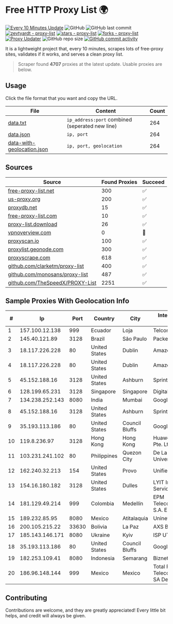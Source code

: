 
# Free HTTP Proxy List 🌍

[![Every 10 Minutes Update](https://github.com/mertguvencli/http-proxy-list/actions/workflows/main.yml/badge.svg?branch=main)](https://github.com/mertguvencli/http-proxy-list/actions/workflows/main.yml)
![GitHub](https://img.shields.io/github/license/mertguvencli/http-proxy-list)
![GitHub last commit](https://img.shields.io/github/last-commit/mertguvencli/http-proxy-list)
[![zevtyardt - proxy-list](https://img.shields.io/static/v1?label=zevtyardt&message=proxy-list&color=blue&logo=github)](https://github.com/zevtyardt/proxy-list "Go to GitHub repo")
[![stars - proxy-list](https://img.shields.io/github/stars/zevtyardt/proxy-list?style=social)](https://github.com/zevtyardt/proxy-list)
[![forks - proxy-list](https://img.shields.io/github/forks/zevtyardt/proxy-list?style=social)](https://github.com/zevtyardt/proxy-list)
[![Proxy Updater](https://github.com/zevtyardt/proxy-list/workflows/Proxy%20Updater/badge.svg)](https://github.com/zevtyardt/proxy-list/actions?query=workflow:"Proxy+Updater")
![GitHub repo size](https://img.shields.io/github/repo-size/zevtyardt/proxy-list)
[![GitHub commit activity](https://img.shields.io/github/commit-activity/m/zevtyardt/proxy-list?logo=commits)](https://github.com/zevtyardt/proxy-list/commits/main)

It is a lightweight project that, every 10 minutes, scrapes lots of free-proxy sites, validates if it works, and serves a clean proxy list.

> Scraper found **4707** proxies at the latest update. Usable proxies are below.

## Usage

Click the file format that you want and copy the URL.

|File|Content|Count|
|----|-------|-----|
|[data.txt](https://raw.githubusercontent.com/mertguvencli/http-proxy-list/main/proxy-list/data.txt)|`ip_address:port` combined (seperated new line)|264|
|[data.json](https://raw.githubusercontent.com/mertguvencli/http-proxy-list/main/proxy-list/data.json)|`ip, port`|264|
|[data-with-geolocation.json](https://raw.githubusercontent.com/mertguvencli/http-proxy-list/main/proxy-list/data-with-geolocation.json)|`ip, port, geolocation`|264|

## Sources

|Source|Found Proxies|Succeed|
|------|-------------|-------|
|[free-proxy-list.net](https://free-proxy-list.net)|300|✅|
|[us-proxy.org](https://www.us-proxy.org)|200|✅|
|[proxydb.net](http://proxydb.net)|15|✅|
|[free-proxy-list.com](https://free-proxy-list.com/?page=&port=&type%5B%5D=http&type%5B%5D=https&up_time=0&search=Search)|10|✅|
|[proxy-list.download](https://www.proxy-list.download/HTTP)|26|✅|
|[vpnoverview.com](https://vpnoverview.com/privacy/anonymous-browsing/free-proxy-servers)|0|🚫|
|[proxyscan.io](https://www.proxyscan.io)|100|✅|
|[proxylist.geonode.com](https://proxylist.geonode.com/api/proxy-list?limit=300&page=1&sort_by=lastChecked&sort_type=desc&protocols=http,https)|300|✅|
|[proxyscrape.com](https://api.proxyscrape.com/v2/?request=displayproxies&protocol=http&timeout=10000&country=all&ssl=all&anonymity=all)|618|✅|
|[github.com/clarketm/proxy-list](https://raw.githubusercontent.com/clarketm/proxy-list/master/proxy-list-raw.txt)|400|✅|
|[github.com/monosans/proxy-list](https://raw.githubusercontent.com/monosans/proxy-list/main/proxies/http.txt)|487|✅|
|[github.com/TheSpeedX/PROXY-List](https://raw.githubusercontent.com/TheSpeedX/PROXY-List/master/http.txt)|2251|✅|


## Sample Proxies With Geolocation Info

|#|Ip|Port|Country|City|Internet Service Provider|
|-|--|----|-------|----|-------------------------|
|1|157.100.12.138|999|Ecuador|Loja|Telconet S.A|
|2|145.40.121.89|3128|Brazil|São Paulo|Packet Host, Inc.|
|3|18.117.226.228|80|United States|Dublin|Amazon.com, Inc.|
|4|18.117.226.228|80|United States|Dublin|Amazon.com, Inc.|
|5|45.152.188.16|3128|United States|Ashburn|Sprint|
|6|128.199.65.231|3128|Singapore|Singapore|DigitalOcean, LLC|
|7|134.238.252.143|8080|India|Mumbai|Google LLC|
|8|45.152.188.16|3128|United States|Ashburn|Sprint|
|9|35.193.113.186|80|United States|Council Bluffs|Google LLC|
|10|119.8.236.97|3128|Hong Kong|Hong Kong|Huawei International Pte. Ltd.|
|11|103.231.241.102|80|Philippines|Quezon City|De La Salle University|
|12|162.240.32.213|154|United States|Provo|Unified Layer|
|13|154.16.180.182|3128|United States|Dulles|LYIT Internet Services|
|14|181.129.49.214|999|Colombia|Medellín|EPM Telecomunicaciones S.A. E.S.P.|
|15|189.232.85.95|8080|Mexico|Atitalaquia|Uninet S.A. de C.V.|
|16|200.105.215.22|33630|Bolivia|La Paz|AXS Bolivia S. A.|
|17|185.143.146.171|8080|Ukraine|Kyiv|ISP UTELS|
|18|35.193.113.186|80|United States|Council Bluffs|Google LLC|
|19|182.253.109.41|8080|Indonesia|Semarang|Biznet Metronet|
|20|186.96.148.144|999|Mexico|Mexico|Total Play Telecomunicaciones SA De CV|



## Contributing

Contributions are welcome, and they are greatly appreciated! Every
little bit helps, and credit will always be given.

